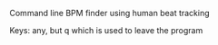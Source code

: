 
Command line BPM finder using human beat tracking

Keys: any, but q which is used to leave the program
